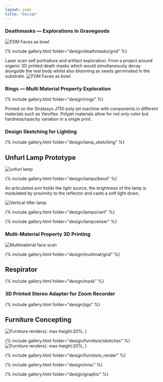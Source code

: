 ```yaml
---
layout: page
title: "Design"
---
```




### Deathmasks — Explorations in Gravegoods

![FDM Faces as bowl](/media/images/design/deathmasks/design_industrial_deathmasks_exploration%20(1).jpeg)

{% include gallery.html folder="design/deathmasks/grid" %}

Laser scan self portraiture and artifact exploration. From a project around organic 3D printed death masks which would simultaneously decay alongside the real body whilst also blooming as seeds germinated in the substrate.
![FDM Faces as bowl](/media/images/design/deathmasks/design_industrial_deathmasks_exploration%20(12).jpeg)


### Rings — Multi Material Property Exploration

{% include gallery.html folder="design/rings" %}

Printed on the Stratasys J750 poly-jet machine with components in different materials such as Veroflex.
Polyjet materials allow for not only color but hardness/opacity variation in a single print.

### Design Sketching for Lighting

{% include gallery.html folder="design/lamp_sketching" %}

## Unfurl Lamp Prototype

![unfurl lamp](/media/images/design/lamps/design_industrial_lighting_furl_lamp%20(2).jpeg)

{% include gallery.html folder="design/lamps/bend" %}

An articulated arm holds the light source, the brightness of the lamp is modulated by proximity to the reflector and casts a soft light down.

![Vertical lifter lamp](/media/images/design/lamps/design_industrial_lighting_liftlamp%20(5).jpeg)

{% include gallery.html folder="design/lamps/vert" %}


{% include gallery.html folder="design/lampcenser" %}

### Multi-Material Property 3D Printing

![Multimaterial face scan](/media/images/design/multimat/design_industrial_multimaterial_facescan.jpeg)

{% include gallery.html folder="design/multimat/grid" %}

## Respirator

{% include gallery.html folder="design/mask" %}

### 3D Printed Stereo Adapter for Zoom Recorder

{% include gallery.html folder="design/jigs" %}

## Furniture Concepting

![Furniture renders](/media/images/design/furniture/design_industrial_furniture_rendering(2).jpeg){: max-height:20%; }

{% include gallery.html folder="design/furniture/sketches" %}
![Furniture renders](/media/images/design/furniture/design_industrial_furniture_rendering(1).jpeg){: max-height:20%; }

{% include gallery.html folder="design/furniture_render" %}

{% include gallery.html folder="design/misc" %}

{% include gallery.html folder="design/graphic" %}
